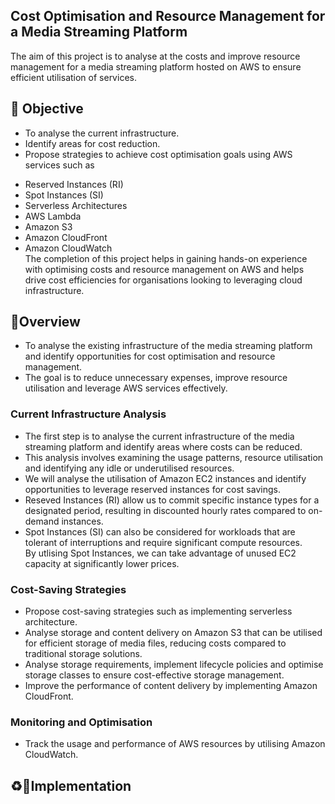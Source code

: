 ## Cost Optimisation and Resource Management for a Media Streaming Platform  
The aim of this project is to analyse at the costs and improve resource management for a media streaming platform hosted on AWS to ensure efficient utilisation of services.    

## 🎯 Objective  
- To analyse the current infrastructure.  
- Identify areas for cost reduction.  
- Propose strategies to achieve cost optimisation goals using AWS services such as  
 * Reserved Instances (RI)  
 * Spot Instances (SI)  
 * Serverless Architectures  
 * AWS Lambda  
 * Amazon S3  
 * Amazon CloudFront  
 * Amazon CloudWatch  
The completion of this project helps in gaining hands-on experience with optimising costs and resource management on AWS and helps drive cost efficiencies for organisations
looking to leveraging cloud infrastructure.  

## 🚀Overview  
- To analyse the existing infrastructure of the media streaming platform and identify opportunities for cost optimisation and resource management.  
- The goal is to reduce unnecessary expenses, improve resource utilisation and leverage AWS services effectively.  

###  **Current Infrastructure Analysis**  
- The first step is to analyse the current infrastructure of the media streaming platform and identify areas where costs can be reduced.  
- This analysis involves examining the usage patterns, resource utilisation and identifying any idle or underutilised resources.  
- We will analyse the utilisation of Amazon EC2 instances and identify opportunities to leverage reserved instances for cost savings.  
- Reseved Instances (RI) allow us to commit specific instance types for a designated period, resulting in discounted hourly rates compared to on-demand instances.  
- Spot Instances (SI) can also be considered for workloads that are tolerant of interruptions and require significant compute resources.  
  By utlising Spot Instances, we can take advantage of unused EC2 capacity at significantly lower prices.  

### **Cost-Saving Strategies**  
- Propose cost-saving strategies such as implementing serverless architecture.  
- Analyse storage and content delivery on Amazon S3 that can be utilised for efficient storage of media files, reducing costs compared to traditional storage solutions.  
- Analyse storage requirements, implement lifecycle policies and optimise storage classes to ensure cost-effective storage management.  
- Improve the performance of content delivery by implementing Amazon CloudFront.    

### **Monitoring and Optimisation**  
- Track the usage and performance of AWS resources by utilising Amazon CloudWatch.  

## ♻️🔧Implementation  
